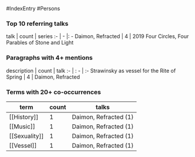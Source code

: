 #IndexEntry #Persons
### Top 10 referring talks
talk | count | series
:- | - |: -
<a data-href="Daimon, Refracted" class="internal-link">Daimon, Refracted</a> | 4 | <a data-href="2019 Four Circles, Four Parables of Stone and Light" class="internal-link">2019 Four Circles, Four Parables of Stone and Light</a>

### Paragraphs with 4+ mentions
description | count | talk
:- | : - | :-
<a aria-label-position="top" aria-label="Daimon, Refracted > Strawinsky as vessel for the Rite of Spring" data-href="Daimon, Refracted#Strawinsky as vessel for the Rite of Spring" class="internal-link">Strawinsky as vessel for the Rite of Spring</a> | 4 | <a data-href="Daimon, Refracted" class="internal-link">Daimon, Refracted</a>

### Terms with 20+ co-occurrences
term | count | talks
-|-|-
[[History]] | 1 | <span class="counts"><a data-href="Daimon, Refracted" class="internal-link">Daimon, Refracted</a> (1)</span> 
[[Music]] | 1 | <span class="counts"><a data-href="Daimon, Refracted" class="internal-link">Daimon, Refracted</a> (1)</span> 
[[Sexuality]] | 1 | <span class="counts"><a data-href="Daimon, Refracted" class="internal-link">Daimon, Refracted</a> (1)</span> 
[[Vessel]] | 1 | <span class="counts"><a data-href="Daimon, Refracted" class="internal-link">Daimon, Refracted</a> (1)</span> 

